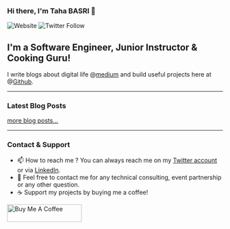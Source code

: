 ### Hi there, I'm Taha BASRI 👋

![Website](https://img.shields.io/website?label=Portfolio&style=for-the-badge&url=https%3A%2F%2Ftahabasri.github.io%2Fportfolio%2F)
![Twitter Follow](https://img.shields.io/twitter/follow/TheTahaBasri?color=1DA1F2&label=Follow%20Taha%20on%20Twitter&style=for-the-badge)

## I'm a Software Engineer, Junior Instructor & Cooking Guru!

I write blogs about digital life @[medium](https://medium.com/@tahabasri) and build useful projects here at @[Github](https://github.com/tahabasri?tab=repositories).

---

### Latest Blog Posts

<!-- BLOG-POST-LIST:START -->
<!-- BLOG-POST-LIST:END -->

[more blog posts...](https://tahabasri.medium.com/)

---

### Contact & Support

- 📫  How to reach me ? You can always reach me on my [Twitter account](https://twitter.com/TheTahaBasri) or via [LinkedIn](https://www.linkedin.com/in/tahabasri/en/).
- 💬  Feel free to contact me for any technical consulting, event partnership or any other question.
- ☕  Support my projects by buying me a coffee!

<a href="https://www.buymeacoffee.com/tahabasri" target="_blank"><img src="https://cdn.buymeacoffee.com/buttons/default-orange.png" alt="Buy Me A Coffee" height="41" width="174"></a>